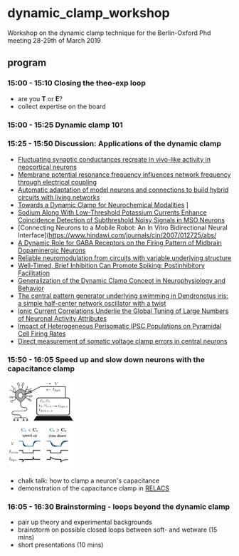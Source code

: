 # dynamic_clamp_workshop
Workshop on the dynamic clamp technique for the Berlin-Oxford Phd meeting 28-29th of March 2019


## program

### 15:00 - 15:10 Closing the theo-exp loop
* are you **T** or **E**?
* collect expertise on the board

### 15:00 - 15:25 Dynamic clamp 101

### 15:25 - 15:50 Discussion: Applications of the dynamic clamp
* [Fluctuating synaptic conductances recreate in vivo-like activity in neocortical neurons](http://www.sciencedirect.com/science/article/pii/S030645220100344X)
* [Membrane potential resonance frequency influences network frequency through electrical coupling](https://www.physiology.org/doi/pdf/10.1152/jn.00361.2016)
* [Automatic adaptation of model neurons and connections to build hybrid circuits with living networks](https://www.biorxiv.org/content/10.1101/419622v1.abstract)
* [Towards a Dynamic Clamp for Neurochemical Modalities](https://www.mdpi.com/1424-8220/15/5/10465)
]
* [Sodium Along With Low-Threshold Potassium Currents Enhance Coincidence Detection of Subthreshold Noisy Signals in MSO Neurons](https://www.physiology.org/doi/full/10.1152/jn.00717.2003)
* [Connecting Neurons to a Mobile Robot: An In Vitro Bidirectional Neural Interface](https://www.hindawi.com/journals/cin/2007/012725/abs/
* [A Dynamic Role for GABA Receptors on the Firing Pattern of Midbrain Dopaminergic Neurons](https://www.physiology.org/doi/full/10.1152/jn.00204.2010)
* [Reliable neuromodulation from circuits with variable underlying structure](https://www.pnas.org/content/106/28/11742.short)
* [Well-Timed, Brief Inhibition Can Promote Spiking: Postinhibitory Facilitation](https://www.physiology.org/doi/full/10.1152/jn.00752.2005)
* [Generalization of the Dynamic Clamp Concept in Neurophysiology and Behavior](https://journals.plos.org/plosone/article?id=10.1371/journal.pone.0040887)
* [The central pattern generator underlying swimming in Dendronotus iris: a simple half-center network oscillator with a twist](https://www.physiology.org/doi/full/10.1152/jn.00150.2016)
* [Ionic Current Correlations Underlie the Global Tuning of Large Numbers of Neuronal Activity Attributes](http://www.jneurosci.org/content/32/39/13380?utm_source=TrendMD&utm_medium=cpc&utm_campaign=JNeurosci_TrendMD_0)
* [Impact of Heterogeneous Perisomatic IPSC Populations on Pyramidal Cell Firing Rates](https://www.physiology.org/doi/full/10.1152/jn.00916.2003)
* [Direct measurement of somatic voltage clamp errors in central neurons](https://www.nature.com/articles/nn.2137)

### 15:50 - 16:05 Speed up and slow down neurons with the capacitance clamp 

<img src="images/capacitance_clamp.png" height="200vh">

* chalk talk: how to clamp a neuron's capacitance
* demonstration of the capacitance clamp in [RELACS](http://relacs.sourceforge.net/index.html)

### 16:05 - 16:30 Brainstorming - loops beyond the dynamic clamp
* pair up theory and experimental backgrounds
* brainstorm on possible closed loops between soft- and wetware (15 mins)
* short presentations (10 mins)
